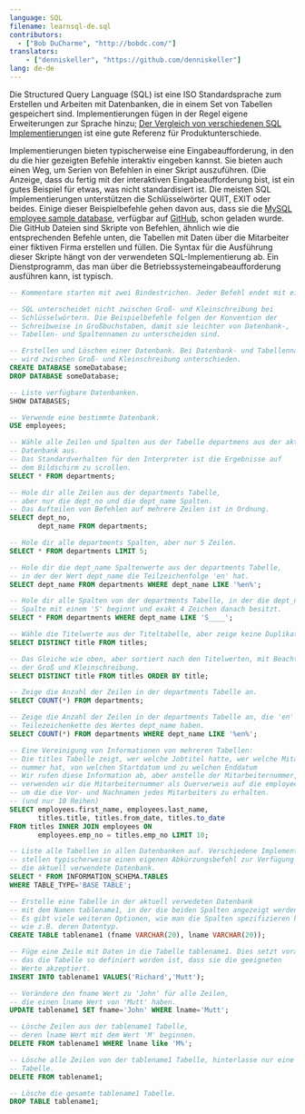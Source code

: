 ```yaml
---
language: SQL
filename: learnsql-de.sql
contributors:
  - ["Bob DuCharme", "http://bobdc.com/"]
translators:
    - ["denniskeller", "https://github.com/denniskeller"]
lang: de-de
---
```


Die Structured Query Language (SQL) ist eine ISO Standardsprache zum Erstellen und Arbeiten mit Datenbanken, die in einem Set von Tabellen gespeichert sind. Implementierungen fügen in der Regel eigene Erweiterungen zur Sprache hinzu; [Der Vergleich von verschiedenen SQL Implementierungen](http://troels.arvin.dk/db/rdbms/) ist eine gute Referenz für Produktunterschiede.

Implementierungen bieten typischerweise eine Eingabeaufforderung, in den du die hier gezeigten Befehle interaktiv eingeben kannst. Sie bieten auch einen Weg, um Serien von Befehlen in einer Skript auszuführen. (Die Anzeige, dass du fertig mit der interaktiven Eingabeaufforderung bist, ist ein gutes Beispiel für etwas, was nicht standardisiert ist. Die meisten SQL Implementierungen unterstützen die Schlüsselwörter QUIT, EXIT oder beides.
Einige dieser Beispielbefehle gehen davon aus, dass sie die [MySQL employee sample database](https://dev.mysql.com/doc/employee/en/), verfügbar auf [GitHub](https://github.com/datacharmer/test_db), schon geladen wurde. Die GitHub Dateien sind Skripte von Befehlen, ähnlich wie die entsprechenden Befehle unten, die Tabellen mit Daten über die Mitarbeiter einer fiktiven Firma erstellen und füllen. Die Syntax für die Ausführung dieser Skripte hängt von der verwendeten SQL-Implementierung ab. Ein Dienstprogramm, das man über die Betriebssystemeingabeaufforderung ausführen kann, ist typisch.


```sql
-- Kommentare starten mit zwei Bindestrichen. Jeder Befehl endet mit einem Semikolon.

-- SQL unterscheidet nicht zwischen Groß- und Kleinschreibung bei
-- Schlüsselwörtern. Die Beispielbefehle folgen der Konvention der
-- Schreibweise in Großbuchstaben, damit sie leichter von Datenbank-,
-- Tabellen- und Spaltennamen zu unterscheiden sind.

-- Erstellen und Löschen einer Datenbank. Bei Datenbank- und Tabellennamen
-- wird zwischen Groß- und Kleinschreibung unterschieden.
CREATE DATABASE someDatabase;
DROP DATABASE someDatabase;

-- Liste verfügbare Datenbanken.
SHOW DATABASES;

-- Verwende eine bestimmte Datenbank.
USE employees;

-- Wähle alle Zeilen und Spalten aus der Tabelle departmens aus der aktuellen
-- Datenbank aus.
-- Das Standardverhalten für den Interpreter ist die Ergebnisse auf
-- dem Bildschirm zu scrollen.
SELECT * FROM departments;

-- Hole dir alle Zeilen aus der departments Tabelle,
-- aber nur die dept_no und die dept_name Spalten.
-- Das Aufteilen von Befehlen auf mehrere Zeilen ist in Ordnung.
SELECT dept_no,
       dept_name FROM departments;

-- Hole dir alle departments Spalten, aber nur 5 Zeilen.
SELECT * FROM departments LIMIT 5;

-- Hole dir die dept_name Spaltenwerte aus der departments Tabelle,
-- in der der Wert dept_name die Teilzeichenfolge 'en' hat.
SELECT dept_name FROM departments WHERE dept_name LIKE '%en%';

-- Hole dir alle Spalten von der departments Tabelle, in der die dept_name
-- Spalte mit einem 'S' beginnt und exakt 4 Zeichen danach besitzt.
SELECT * FROM departments WHERE dept_name LIKE 'S____';

-- Wähle die Titelwerte aus der Titeltabelle, aber zeige keine Duplikate an.
SELECT DISTINCT title FROM titles;

-- Das Gleiche wie oben, aber sortiert nach den Titelwerten, mit Beachtung
-- der Groß und Kleinschreibung.
SELECT DISTINCT title FROM titles ORDER BY title;

-- Zeige die Anzahl der Zeilen in der departments Tabelle an.
SELECT COUNT(*) FROM departments;

-- Zeige die Anzahl der Zeilen in der departments Tabelle an, die 'en' als
-- Teilezeichenkette des Wertes dept_name haben.
SELECT COUNT(*) FROM departments WHERE dept_name LIKE '%en%';

-- Eine Vereinigung von Informationen von mehreren Tabellen:
-- Die titles Tabelle zeigt, wer welche Jobtitel hatte, wer welche Mitarbeiter-
-- nummer hat, von welchen Startdatum und zu welchen Enddatum
-- Wir rufen diese Information ab, aber anstelle der Mitarbeiternummer,
-- verwenden wir die Mitarbeiternummer als Querverweis auf die employees Tabelle
-- um die die Vor- und Nachnamen jedes Mitarbeiters zu erhalten.
-- (und nur 10 Reihen)
SELECT employees.first_name, employees.last_name,
       titles.title, titles.from_date, titles.to_date
FROM titles INNER JOIN employees ON
       employees.emp_no = titles.emp_no LIMIT 10;

-- Liste alle Tabellen in allen Datenbanken auf. Verschiedene Implementierungen
-- stellen typischerweise einen eigenen Abkürzungsbefehl zur Verfügung für
-- die aktuell verwendete Datenbank.
SELECT * FROM INFORMATION_SCHEMA.TABLES
WHERE TABLE_TYPE='BASE TABLE';

-- Erstelle eine Tabelle in der aktuell verwedeten Datenbank
-- mit dem Namen tablename1, in der die beiden Spalten angezeigt werden
-- Es gibt viele weiteren Optionen, wie man die Spalten spezifizieren kann,
-- wie z.B. deren Datentyp.
CREATE TABLE tablename1 (fname VARCHAR(20), lname VARCHAR(20));

-- Füge eine Zeile mit Daten in die Tabelle tablename1. Dies setzt voraus,
-- das die Tabelle so definiert worden ist, dass sie die geeigneten
-- Werte akzeptiert.
INSERT INTO tablename1 VALUES('Richard','Mutt');

-- Verändere den fname Wert zu 'John' für alle Zeilen,
-- die einen lname Wert von 'Mutt' haben.
UPDATE tablename1 SET fname='John' WHERE lname='Mutt';

-- Lösche Zeilen aus der tablename1 Tabelle,
-- deren lname Wert mit dem Wert 'M' beginnen.
DELETE FROM tablename1 WHERE lname like 'M%';

-- Lösche alle Zeilen von der tablename1 Tabelle, hinterlasse nur eine leere
-- Tabelle.
DELETE FROM tablename1;

-- Lösche die gesamte tablename1 Tabelle.
DROP TABLE tablename1;
```
